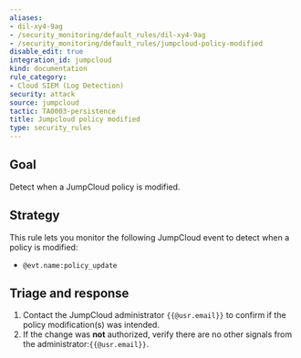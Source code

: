 ```yaml
---
aliases:
- dil-xy4-9ag
- /security_monitoring/default_rules/dil-xy4-9ag
- /security_monitoring/default_rules/jumpcloud-policy-modified
disable_edit: true
integration_id: jumpcloud
kind: documentation
rule_category:
- Cloud SIEM (Log Detection)
security: attack
source: jumpcloud
tactic: TA0003-persistence
title: Jumpcloud policy modified
type: security_rules
---
```


## Goal
Detect when a JumpCloud policy is modified. 

## Strategy
This rule lets you monitor the following JumpCloud event to detect when a policy is modified:

* `@evt.name:policy_update`

## Triage and response
1. Contact the JumpCloud administrator `{{@usr.email}}` to confirm if the policy modification(s) was intended.
2. If the change was **not** authorized, verify there are no other signals from the administrator:`{{@usr.email}}`.
